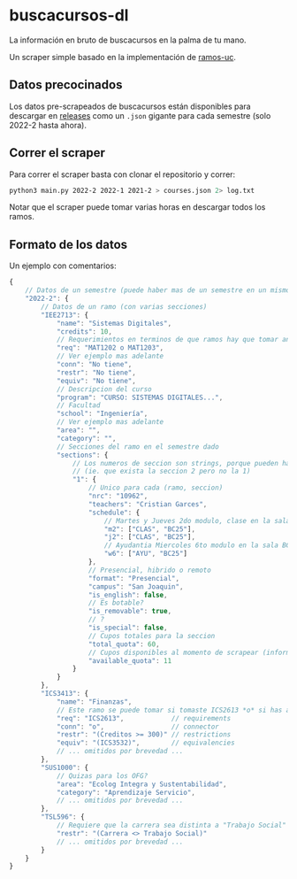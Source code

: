 # buscacursos-dl

La información en bruto de buscacursos en la palma de tu mano.

Un scraper simple basado en la implementación de [ramos-uc](https://github.com/open-source-uc/ramos-uc).

## Datos precocinados

Los datos pre-scrapeados de buscacursos están disponibles para descargar en [releases](https://github.com/negamartin/buscacursos-dl/releases) como un `.json` gigante para cada semestre (solo 2022-2 hasta ahora).

## Correr el scraper

Para correr el scraper basta con clonar el repositorio y correr:

```sh
python3 main.py 2022-2 2022-1 2021-2 > courses.json 2> log.txt
```

Notar que el scraper puede tomar varias horas en descargar todos los ramos.

## Formato de los datos

Un ejemplo con comentarios:

```javascript
{
    // Datos de un semestre (puede haber mas de un semestre en un mismo archivo)
    "2022-2": {
        // Datos de un ramo (con varias secciones)
        "IEE2713": {
            "name": "Sistemas Digitales",
            "credits": 10,
            // Requerimientos en terminos de que ramos hay que tomar antes
            "req": "MAT1202 o MAT1203",
            // Ver ejemplo mas adelante
            "conn": "No tiene",
            "restr": "No tiene",
            "equiv": "No tiene",
            // Descripcion del curso
            "program": "CURSO: SISTEMAS DIGITALES...",
            // Facultad
            "school": "Ingeniería",
            // Ver ejemplo mas adelante
            "area": "",
            "category": "",
            // Secciones del ramo en el semestre dado
            "sections": {
                // Los numeros de seccion son strings, porque pueden haber "hoyos"
                // (ie. que exista la seccion 2 pero no la 1)
                "1": {
                    // Unico para cada (ramo, seccion)
                    "nrc": "10962",
                    "teachers": "Cristian Garces",
                    "schedule": {
                        // Martes y Jueves 2do modulo, clase en la sala BC25
                        "m2": ["CLAS", "BC25"],
                        "j2": ["CLAS", "BC25"],
                        // Ayudantia Miercoles 6to modulo en la sala BC25
                        "w6": ["AYU", "BC25"]
                    },
                    // Presencial, hibrido o remoto
                    "format": "Presencial",
                    "campus": "San Joaquin",
                    "is_english": false,
                    // Es botable?
                    "is_removable": true,
                    // ?
                    "is_special": false,
                    // Cupos totales para la seccion
                    "total_quota": 60,
                    // Cupos disponibles al momento de scrapear (informacion inutil)
                    "available_quota": 11
                }
            }
        },
        "ICS3413": {
            "name": "Finanzas",
            // Este ramo se puede tomar si tomaste ICS2613 *o* si has aprobado 300 creditos o mas
            "req": "ICS2613",            // requirements
            "conn": "o",                 // connector
            "restr": "(Creditos >= 300)" // restrictions
            "equiv": "(ICS3532)",        // equivalencies
            // ... omitidos por brevedad ...
        },
        "SUS1000": {
            // Quizas para los OFG?
            "area": "Ecolog Integra y Sustentabilidad",
            "category": "Aprendizaje Servicio",
            // ... omitidos por brevedad ...
        },
        "TSL596": {
            // Requiere que la carrera sea distinta a "Trabajo Social"
            "restr": "(Carrera <> Trabajo Social)"
            // ... omitidos por brevedad ...
        }
    }
}
```
